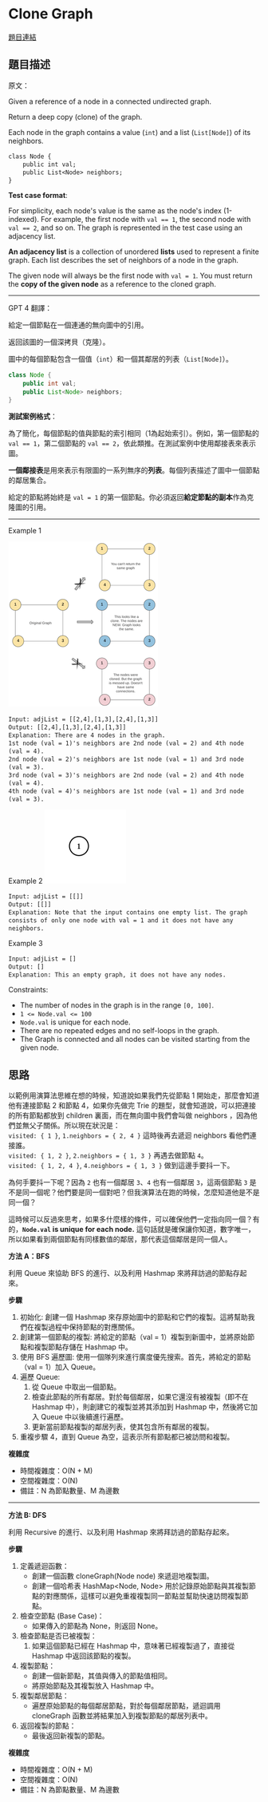# Clone Graph
[題目連結](https://leetcode.com/problems/clone-graph/description/)

## 題目描述
原文：

Given a reference of a node in a connected undirected graph.

Return a deep copy (clone) of the graph.

Each node in the graph contains a value (`int`) and a list (`List[Node]`) of its neighbors.

```
class Node {
    public int val;
    public List<Node> neighbors;
}
```

**Test case format**:

For simplicity, each node's value is the same as the node's index (1-indexed). For example, the first node with `val == 1`, the second node with `val == 2`, and so on. The graph is represented in the test case using an adjacency list.

**An adjacency list** is a collection of unordered **lists** used to represent a finite graph. Each list describes the set of neighbors of a node in the graph.

The given node will always be the first node with `val = 1`. You must return the **copy of the given node** as a reference to the cloned graph.

----

GPT 4 翻譯：

給定一個節點在一個連通的無向圖中的引用。

返回該圖的一個深拷貝（克隆）。

圖中的每個節點包含一個值（`int`）和一個其鄰居的列表（`List[Node]`）。

```java
class Node {
    public int val;
    public List<Node> neighbors;
}
```

**測試案例格式**：

為了簡化，每個節點的值與節點的索引相同（1為起始索引）。例如，第一個節點的 `val == 1`，第二個節點的 `val == 2`，依此類推。在測試案例中使用鄰接表來表示圖。

**一個鄰接表**是用來表示有限圖的一系列無序的**列表**。每個列表描述了圖中一個節點的鄰居集合。

給定的節點將始終是 `val = 1` 的第一個節點。你必須返回**給定節點的副本**作為克隆圖的引用。

----

Example 1

![Example 1](example1.png)
```
Input: adjList = [[2,4],[1,3],[2,4],[1,3]]
Output: [[2,4],[1,3],[2,4],[1,3]]
Explanation: There are 4 nodes in the graph.
1st node (val = 1)'s neighbors are 2nd node (val = 2) and 4th node (val = 4).
2nd node (val = 2)'s neighbors are 1st node (val = 1) and 3rd node (val = 3).
3rd node (val = 3)'s neighbors are 2nd node (val = 2) and 4th node (val = 4).
4th node (val = 4)'s neighbors are 1st node (val = 1) and 3rd node (val = 3).

```

Example 2
![Example 2](example2.png)
```
Input: adjList = [[]]
Output: [[]]
Explanation: Note that the input contains one empty list. The graph consists of only one node with val = 1 and it does not have any neighbors.
```
Example 3
```
Input: adjList = []
Output: []
Explanation: This an empty graph, it does not have any nodes.
```

Constraints:

* The number of nodes in the graph is in the range `[0, 100]`.
* `1 <= Node.val <= 100`
* `Node.val` is unique for each node.
* There are no repeated edges and no self-loops in the graph.
* The Graph is connected and all nodes can be visited starting from the given node.

## 思路

以範例用演算法思維在想的時候，知道說如果我們先從節點 1 開始走，那麼會知道他有連接節點 2 和節點 4，如果你先做完 Trie 的題型，就會知道說，可以把連接的所有節點都放到 children 裏面，而在無向圖中我們會叫做 neighbors ，因為他們並無父子關係。所以現在狀況是：  
`visited: { 1 }`, `1.neighbors = { 2, 4 }` 這時後再去遞迴 neighbors 看他們連接誰。  
`visited: { 1, 2 }`, `2.neighbors = { 1, 3 }` 再遇去做節點 `4`。  
`visited: { 1, 2, 4 }`, `4.neighbors = { 1, 3 }` 做到這邊手要抖一下。  

為何手要抖一下呢？因為 `2` 也有一個鄰居 `3`、`4` 也有一個鄰居 `3`，這兩個節點 `3` 是不是同一個呢？他們要是同一個對吧？但我演算法在跑的時候，怎麼知道他是不是同一個？  

這時候可以反過來思考，如果多什麼樣的條件，可以確保他們一定指向同一個？有的，**`Node.val` is unique for each node.** 這句話就是確保讓你知道，數字唯一，所以如果看到兩個節點有同樣數值的鄰居，那代表這個鄰居是同一個人。


**方法 A：BFS**

利用 Queue 來協助 BFS 的進行、以及利用 Hashmap 來將拜訪過的節點存起來。

**步驟**
  1. 初始化: 創建一個 Hashmap 來存原始圖中的節點和它們的複製。這將幫助我們在複製過程中保持節點的對應關係。
  2. 創建第一個節點的複製: 將給定的節點（val = 1）複製到新圖中，並將原始節點和複製節點存儲在 Hashmap 中。
  3. 使用 BFS 遍歷圖: 使用一個隊列來進行廣度優先搜索。首先，將給定的節點（val = 1）加入 Queue。
  4. 遍歷 Queue:
     1. 從 Queue 中取出一個節點。
     2. 檢查此節點的所有鄰居。對於每個鄰居，如果它還沒有被複製（即不在 Hashmap 中），則創建它的複製並將其添加到 Hashmap 中，然後將它加入 Queue 中以後續進行遍歷。
     3. 更新當前節點複製的鄰居列表，使其包含所有鄰居的複製。
  5. 重複步驟 4，直到 Queue 為空，這表示所有節點都已被訪問和複製。

**複雜度**
  * 時間複雜度：O(N + M)
  * 空間複雜度：O(N)
  * 備註：N 為節點數量、M 為邊數


---

**方法 B: DFS**

利用 Recursive 的進行、以及利用 Hashmap 來將拜訪過的節點存起來。

**步驟**

  1. 定義遞迴函數：
     * 創建一個函數 cloneGraph(Node node) 來遞迴地複製圖。
     * 創建一個哈希表 HashMap<Node, Node> 用於記錄原始節點與其複製節點的對應關係，這樣可以避免重複複製同一節點並幫助快速訪問複製節點。
  2. 檢查空節點 (Base Case)：
     * 如果傳入的節點為 None，則返回 None。
  3. 檢查節點是否已被複製：
     1. 如果這個節點已經在 Hashmap 中，意味著已經複製過了，直接從 Hashmap 中返回該節點的複製。
  4. 複製節點：
     * 創建一個新節點，其值與傳入的節點值相同。
     * 將原始節點及其複製放入 Hashmap 中。
  5. 複製鄰居節點：
     * 遍歷原始節點的每個鄰居節點，對於每個鄰居節點，遞迴調用 cloneGraph 函數並將結果加入到複製節點的鄰居列表中。
  6. 返回複製的節點：
     * 最後返回新複製的節點。


**複雜度**
  * 時間複雜度：O(N + M)
  * 空間複雜度：O(N)
  * 備註：N 為節點數量、M 為邊數
